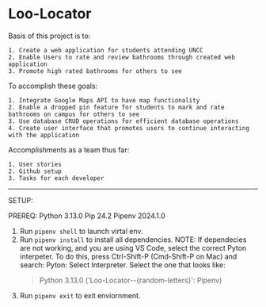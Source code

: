 # Loo-Locator

Basis of this project is to:

    1. Create a web application for students attending UNCC
    2. Enable Users to rate and review bathrooms through created web application
    3. Promote high rated bathrooms for others to see

To accomplish these goals:

    1. Integrate Google Maps API to have map functionality
    2. Enable a dropped pin feature for students to mark and rate bathrooms on campus for others to see
    3. Use database CRUD operations for efficient database operations
    4. Create user interface that promotes users to continue interacting with the application


Accomplishments as a team thus far:

    1. User stories
    2. Github setup
    3. Tasks for each developer

---

SETUP:

PREREQ:
Python 3.13.0
Pip 24.2
Pipenv 2024.1.0

1. Run `pipenv shell` to launch virtal env.
2. Run `pipenv install` to install all dependencies.
    NOTE: If dependecies are not working, and you are using VS Code, select the correct Pyton interpeter. To do this, press Ctrl-Shift-P (Cmd-Shift-P on Mac) and search: Pyton: Select Interpreter. Select the one that looks like:
    > Python 3.13.0 ('Loo-Locator--{random-letters}': Pipenv)
3. Run `pipenv exit` to exit enviornment.